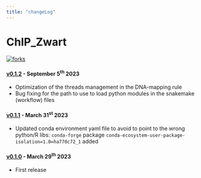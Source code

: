 ```yaml
---
title: "changeLog"
---
```


# ChIP_Zwart
[![forks](https://img.shields.io/github/forks/sebastian-gregoricchio/ChIP_Zwart?style=social)](https://github.com/sebastian-gregoricchio/ChIP_Zwart/fork)


#### [v0.1.2](https://github.com/sebastian-gregoricchio/ChIP_Zwart/releases/tag/0.1.2) - September 5<sup>th</sup> 2023
* Optimization of the threads management in the DNA-mapping rule
* Bug fixing for the path to use to load python modules in the snakemake (workflow) files


#### [v0.1.1](https://github.com/sebastian-gregoricchio/ChIP_Zwart/releases/tag/0.1.1) - March 31<sup>st</sup> 2023
* Updated conda environment yaml file to avoid to point to the wrong python/R libs: `conda-forge` package `conda-ecosystem-user-package-isolation=1.0=ha770c72_1` added


#### [v0.1.0](https://github.com/sebastian-gregoricchio/ChIP_Zwart/releases/tag/0.1.0) - March 29<sup>th</sup> 2023
* First release

